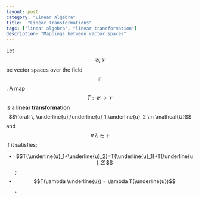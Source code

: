 ```yaml
---
layout: post
category: "Linear Algebra"
title:  "Linear Transformations"
tags: ["linear algebra", "linear transformation"]
description: "Mappings between vector spaces"
---
```


Let $$\mathcal{U}, \mathcal{V}$$ be vector spaces over the field $$\mathbb{F}$$. A map $$T: \mathcal{U} \rightarrow \mathcal{V}$$ is a **linear transformation** $$\forall \, \underline{u},\underline{u}_1,\underline{u}_2 \in \mathcal{U}$$ and $$\forall \, \lambda \in \mathbb{F}$$ if it satisfies:
- $$T(\underline{u}_1+\underline{u}_2)=T(\underline{u}_1)+T(\underline{u}_2)$$;
- $$T(\lambda \underline{u}) = \lambda T(\underline{u})$$.